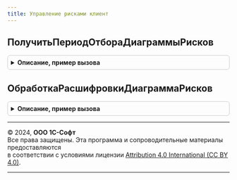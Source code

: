 ```yaml
---
title: Управление рисками клиент
---
```



## ПолучитьПериодОтбораДиаграммыРисков
<details style="margin: 1em 0; padding: 0.5em; border: 1px solid #ccc; border-radius: 6px;">

<summary style="font-weight: bold; cursor: pointer;">Описание, пример вызова</summary>

```bsl
// Модуль Реализует логику работы подсистемы УправлениеРисками в контексте
// клиентского кода.
////////////////////////////////////////////////////////////////////////////////

// Возвращает период отбора, установленной на форме ФормаВход отчета ДиаграммаРисков.
Функция ПолучитьПериодОтбораДиаграммыРисков(ФормаВход) Экспорт
```

Пример вызова
```bsl
Результат = УправлениеРискамиКлиент.ПолучитьПериодОтбораДиаграммыРисков(ФормаВход));
```
</details>

## ОбработкаРасшифровкиДиаграммаРисков
<details style="margin: 1em 0; padding: 0.5em; border: 1px solid #ccc; border-radius: 6px;">

<summary style="font-weight: bold; cursor: pointer;">Описание, пример вызова</summary>

```bsl

// См. ОтчетыКлиентПереопределяемый.ОбработкаРасшифровки.
Процедура ОбработкаРасшифровкиДиаграммаРисков(ФормаОтчета, Элемент, Расшифровка, СтандартнаяОбработка) Экспорт
```

Пример вызова
```bsl
УправлениеРискамиКлиент.ОбработкаРасшифровкиДиаграммаРисков(ФормаОтчета, Элемент, Расшифровка, СтандартнаяОбработка) 
```
</details>

---

© 2024, **ООО 1С-Софт**  
Все права защищены. Эта программа и сопроводительные материалы предоставляются  
в соответствии с условиями лицензии [Attribution 4.0 International (CC BY 4.0)](https://creativecommons.org/licenses/by/4.0/legalcode).

---
